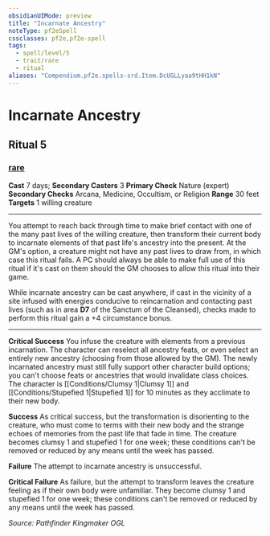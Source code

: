 ```yaml
---
obsidianUIMode: preview
title: "Incarnate Ancestry"
noteType: pf2eSpell
cssclasses: pf2e,pf2e-spell
tags:
  - spell/level/5
  - trait/rare
  - ritual
aliases: "Compendium.pf2e.spells-srd.Item.DcUGLLyaa9tHH1kN" 
---
```

# Incarnate Ancestry   
## Ritual 5
### [rare](rare "Rare Rarity Trait")

**Cast** 7 days; **Secondary Casters** 3
**Primary Check** Nature (expert)
**Secondary Checks** Arcana, Medicine, Occultism, or Religion
**Range** 30 feet
**Targets** 1 willing creature
* * * 
You attempt to reach back through time to make brief contact with one of the many past lives of the willing creature, then transform their current body to incarnate elements of that past life's ancestry into the present. At the GM's option, a creature might not have any past lives to draw from, in which case this ritual fails. A PC should always be able to make full use of this ritual if it's cast on them should the GM chooses to allow this ritual into their game.

While incarnate ancestry can be cast anywhere, if cast in the vicinity of a site infused with energies conducive to reincarnation and contacting past lives (such as in area **D7** of the Sanctum of the Cleansed), checks made to perform this ritual gain a +4 circumstance bonus.

* * *

**Critical Success** You infuse the creature with elements from a previous incarnation. The character can reselect all ancestry feats, or even select an entirely new ancestry (choosing from those allowed by the GM). The newly incarnated ancestry must still fully support other character build options; you can't choose feats or ancestries that would invalidate class choices. The character is [[Conditions/Clumsy 1|Clumsy 1]] and [[Conditions/Stupefied 1|Stupefied 1]] for 10 minutes as they acclimate to their new body.

**Success** As critical success, but the transformation is disorienting to the creature, who must come to terms with their new body and the strange echoes of memories from the past life that fade in time. The creature becomes clumsy 1 and stupefied 1 for one week; these conditions can't be removed or reduced by any means until the week has passed.

**Failure** The attempt to incarnate ancestry is unsuccessful.

**Critical Failure** As failure, but the attempt to transform leaves the creature feeling as if their own body were unfamiliar. They become clumsy 1 and stupefied 1 for one week; these conditions can't be removed or reduced by any means until the week has passed.

*Source: Pathfinder Kingmaker*
*OGL*